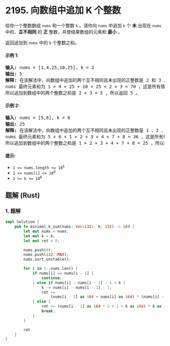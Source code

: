 # 2195. 向数组中追加 K 个整数
给你一个整数数组 `nums` 和一个整数 `k` 。请你向 `nums` 中追加 `k` 个 **未** 出现在 `nums` 中的、**互不相同** 的 **正** 整数，并使结果数组的元素和 **最小** 。

返回追加到 `nums` 中的 `k` 个整数之和。

#### 示例 1:
<pre>
<strong>输入:</strong> nums = [1,4,25,10,25], k = 2
<strong>输出:</strong> 5
<strong>解释:</strong> 在该解法中，向数组中追加的两个互不相同且未出现的正整数是 2 和 3 。
nums 最终元素和为 1 + 4 + 25 + 10 + 25 + 2 + 3 = 70 ，这是所有情况中的最小值。
所以追加到数组中的两个整数之和是 2 + 3 = 5 ，所以返回 5 。
</pre>

#### 示例 2:
<pre>
<strong>输入:</strong> nums = [5,6], k = 6
<strong>输出:</strong> 25
<strong>解释:</strong> 在该解法中，向数组中追加的两个互不相同且未出现的正整数是 1 、2 、3 、4 、7 和 8 。
nums 最终元素和为 5 + 6 + 1 + 2 + 3 + 4 + 7 + 8 = 36 ，这是所有情况中的最小值。
所以追加到数组中的两个整数之和是 1 + 2 + 3 + 4 + 7 + 8 = 25 ，所以返回 25 。
</pre>

#### 提示:
* <code>1 <= nums.length <= 10<sup>5</sup></code>
* <code>1 <= nums[i] <= 10<sup>9</sup></code>
* <code>1 <= k <= 10<sup>8</sup></code>

## 题解 (Rust)

### 1. 题解
```Rust
impl Solution {
    pub fn minimal_k_sum(nums: Vec<i32>, k: i32) -> i64 {
        let mut nums = nums;
        let mut k = k;
        let mut ret = 0;

        nums.push(0);
        nums.push(i32::MAX);
        nums.sort_unstable();

        for i in 1..nums.len() {
            if nums[i] == nums[i - 1] {
                continue;
            } else if nums[i] - nums[i - 1] - 1 < k {
                k -= nums[i] - nums[i - 1] - 1;
                ret +=
                    (nums[i - 1] as i64 + nums[i] as i64) * (nums[i] - nums[i - 1] - 1) as i64 / 2;
            } else {
                ret += (nums[i - 1] as i64 * 2 + 1 + k as i64) * k as i64 / 2;
                break;
            }
        }

        ret
    }
}
```
